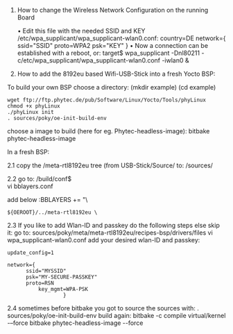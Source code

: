 
1. How to change the Wireless Network Configuration on the running Board
      

    • Edit this file with the needed SSID and KEY
      /etc/wpa_supplicant/wpa_supplicant-wlan0.conf:
country=DE
network={
    ssid="SSID"
    proto=WPA2
    psk="KEY"
}
    • Now a connection can be established with a reboot, or:
target$ wpa_supplicant -Dnl80211 -c/etc/wpa_supplicant/wpa_supplicant-wlan0.conf -iwlan0 &

2. How to add the 8192eu based Wifi-USB-Stick into a fresh Yocto BSP:


To build your own BSP choose a directory: (mkdir example) (cd example)

	wget ftp://ftp.phytec.de/pub/Software/Linux/Yocto/Tools/phyLinux
	chmod +x phyLinux 
	./phyLinux init
	. sources/poky/oe-init-build-env
choose a image to build (here for eg. Phytec-headless-image):
	bitbake phytec-headless-image

In a fresh BSP: 

2.1 copy the /meta-rtl8192eu tree (from USB-Stick/Source/ to:
              /sources/


	
2.2 go to:
	/build/conf$  
	vi bblayers.conf

add below :BBLAYERS += "\
	
	${OEROOT}/../meta-rtl8192eu \

2.3 If you like to add Wlan-ID and passkey do the following steps else skip it:
go to:
	sources/poky/meta/meta-rtl8192eu/recipes-bsp/drivers/files
	vi wpa_supplicant-wlan0.conf
add your desired wlan-ID and passkey:

	update_config=1

	network={
  	      ssid="MYSSID"
	      psk="MY-SECURE-PASSKEY"
	      proto=RSN
    	      key_mgmt=WPA-PSK
                      }
2.4 sometimes before bitbake you got to source the sources with:
	. sources/poky/oe-init-build-env
build again:
	bitbake -c compile virtual/kernel -–force
	bitbake phytec-headless-image --force

